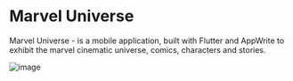 # Marvel Universe
Marvel Universe - is a mobile application, built with Flutter and AppWrite to exhibit the marvel cinematic universe, comics, characters and stories.

![image](https://appwrite.io/images-ee/press/badge-pink-box.svg)
